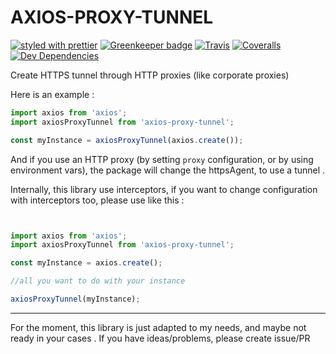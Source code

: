 # AXIOS-PROXY-TUNNEL

[![styled with prettier](https://img.shields.io/badge/styled_with-prettier-ff69b4.svg)](https://github.com/prettier/prettier)
[![Greenkeeper badge](https://badges.greenkeeper.io/thib3113/axios-proxy-tunnel.svg)](https://greenkeeper.io/)
[![Travis](https://img.shields.io/travis/thib3113/axios-proxy-tunnel.svg)](https://travis-ci.org/thib3113/axios-proxy-tunnel)
[![Coveralls](https://img.shields.io/coveralls/thib3113/axios-proxy-tunnel.svg)](https://coveralls.io/github/thib3113/axios-proxy-tunnel)
[![Dev Dependencies](https://david-dm.org/thib3113/axios-proxy-tunnel/dev-status.svg)](https://david-dm.org/thib3113/axios-proxy-tunnel?type=dev)

Create HTTPS tunnel through HTTP proxies (like corporate proxies)

Here is an example : 
```ts
import axios from 'axios';
import axiosProxyTunnel from 'axios-proxy-tunnel';

const myInstance = axiosProxyTunnel(axios.create());
```

And if you use an HTTP proxy (by setting `proxy` configuration, or by using environment vars), the package will change the httpsAgent, to use a tunnel .

Internally, this library use interceptors, if you want to change configuration with interceptors too, please use like this : 
```ts


import axios from 'axios';
import axiosProxyTunnel from 'axios-proxy-tunnel';

const myInstance = axios.create();

//all you want to do with your instance

axiosProxyTunnel(myInstance);

```

-----
For the moment, this library is just adapted to my needs, and maybe not ready in your cases . If you have ideas/problems, please create issue/PR 
 

